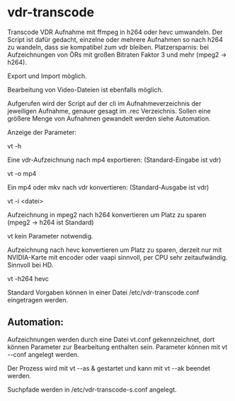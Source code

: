 # vdr-transcode
Transcode
VDR Aufnahme mit ffmpeg in h264 oder hevc umwandeln. Der Script ist dafür gedacht, einzelne oder mehrere Aufnahmen so nach h264 zu wandeln, dass sie kompatibel zum vdr bleiben. Platzersparnis: bei Aufzeichnungen von ÖRs mit großen Bitraten Faktor 3 und mehr (mpeg2 -> h264). 

Export und Import möglich. 

Bearbeitung von Video-Dateien ist ebenfalls möglich.

Aufgerufen wird der Script auf der cli im Aufnahmeverzeichnis der jeweiligen Aufnahme, genauer gesagt im .rec Verzeichnis. Sollen eine größere Menge von Aufnahmen gewandelt werden siehe Automation.

Anzeige der Parameter:

vt -h

Eine vdr-Aufzeichnung nach mp4 exportieren: (Standard-Eingabe ist vdr)

vt -o mp4

Ein mp4 oder mkv nach vdr konvertieren: (Standard-Ausgabe ist vdr)

vt -i &lt;datei>

Aufzeichnung in mpeg2 nach h264 konvertieren um Platz zu sparen 
(mpeg2 -> h264 ist Standard)

vt kein Parameter notwendig.

Aufzeichnung nach hevc konvertieren um Platz zu sparen, derzeit nur mit NVIDIA-Karte mit encoder oder vaapi sinnvoll, per CPU sehr zeitaufwändig. Sinnvoll bei HD.

vt -h264 hevc

Standard Vorgaben können in einer Datei /etc/vdr-transcode.conf eingetragen werden.

## Automation:

Aufzeichnungen werden durch eine Datei vt.conf gekennzeichnet, dort können Parameter zur Bearbeitung enthalten sein. Parameter können mit vt --conf angelegt werden.

Der Prozess wird mit vt --as & gestartet und kann mit vt --ak beendet werden.

Suchpfade werden in /etc/vdr-transcode-s.conf angelegt.

